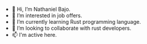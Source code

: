 - 👋 Hi, I’m Nathaniel Bajo.
- 👀 I’m interested in job offers.
- 🌱 I’m currently learning Rust programming language.
- 💞️ I’m looking to collaborate with rust developers.
- 📫 I'm active here.

<!---
Nathy-bajo/Nathy-bajo is a ✨ special ✨ repository because its `README.md` (this file) appears on your GitHub profile.
You can click the Preview link to take a look at your changes.
--->
